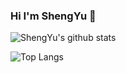### Hi I'm ShengYu 👋

<!--
**shengyu7697/shengyu7697** is a ✨ _special_ ✨ repository because its `README.md` (this file) appears on your GitHub profile.

Here are some ideas to get you started:

- 🔭 I’m currently working on ...
- 🌱 I’m currently learning ...
- 👯 I’m looking to collaborate on ...
- 🤔 I’m looking for help with ...
- 💬 Ask me about ...
- 📫 How to reach me: ...
- 😄 Pronouns: ...
- ⚡ Fun fact: ...
-->

![ShengYu's github stats](https://github-readme-stats.vercel.app/api?username=shengyu7697&show_icons=true&theme=radical)

![Top Langs](https://github-readme-stats.vercel.app/api/top-langs/?username=shengyu7697&layout=compact&hide=html)

